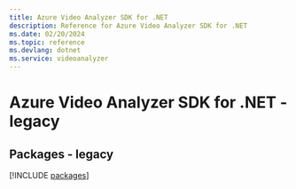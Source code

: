 ```yaml
---
title: Azure Video Analyzer SDK for .NET
description: Reference for Azure Video Analyzer SDK for .NET
ms.date: 02/20/2024
ms.topic: reference
ms.devlang: dotnet
ms.service: videoanalyzer
---
```

# Azure Video Analyzer SDK for .NET - legacy
## Packages - legacy
[!INCLUDE [packages](video-analyzer-index.md)]